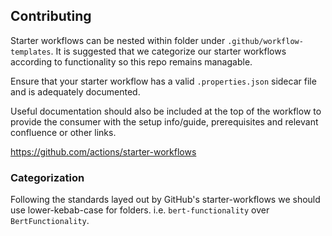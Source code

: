 ## Contributing

Starter workflows can be nested within folder under `.github/workflow-templates`. It is suggested that we categorize our starter workflows according to functionality so this repo remains managable.

Ensure that your starter workflow has a valid `.properties.json` sidecar file and is adequately documented.

Useful documentation should also be included at the top of the workflow to provide the consumer with the setup info/guide, prerequisites and relevant confluence or other links.

https://github.com/actions/starter-workflows


### Categorization

Following the standards layed out by GitHub's starter-workflows we should use lower-kebab-case for folders. i.e. `bert-functionality` over `BertFunctionality`.